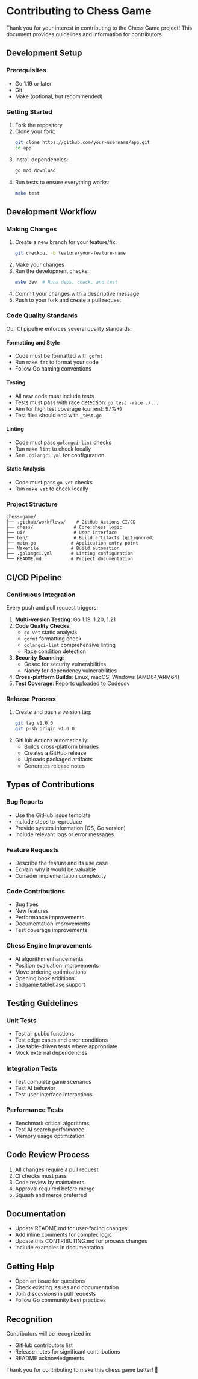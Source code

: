 # Contributing to Chess Game

Thank you for your interest in contributing to the Chess Game project! This document provides guidelines and information for contributors.

## Development Setup

### Prerequisites
- Go 1.19 or later
- Git
- Make (optional, but recommended)

### Getting Started
1. Fork the repository
2. Clone your fork:
   ```bash
   git clone https://github.com/your-username/app.git
   cd app
   ```
3. Install dependencies:
   ```bash
   go mod download
   ```
4. Run tests to ensure everything works:
   ```bash
   make test
   ```

## Development Workflow

### Making Changes
1. Create a new branch for your feature/fix:
   ```bash
   git checkout -b feature/your-feature-name
   ```
2. Make your changes
3. Run the development checks:
   ```bash
   make dev  # Runs deps, check, and test
   ```
4. Commit your changes with a descriptive message
5. Push to your fork and create a pull request

### Code Quality Standards

Our CI pipeline enforces several quality standards:

#### **Formatting and Style**
- Code must be formatted with `gofmt`
- Run `make fmt` to format your code
- Follow Go naming conventions

#### **Testing**
- All new code must include tests
- Tests must pass with race detection: `go test -race ./...`
- Aim for high test coverage (current: 97%+)
- Test files should end with `_test.go`

#### **Linting**
- Code must pass `golangci-lint` checks
- Run `make lint` to check locally
- See `.golangci.yml` for configuration

#### **Static Analysis**
- Code must pass `go vet` checks
- Run `make vet` to check locally

### Project Structure

```
chess-game/
├── .github/workflows/    # GitHub Actions CI/CD
├── chess/               # Core chess logic
├── ui/                  # User interface
├── bin/                 # Build artifacts (gitignored)
├── main.go             # Application entry point
├── Makefile            # Build automation
├── .golangci.yml       # Linting configuration
└── README.md           # Project documentation
```

## CI/CD Pipeline

### Continuous Integration
Every push and pull request triggers:

1. **Multi-version Testing**: Go 1.19, 1.20, 1.21
2. **Code Quality Checks**:
   - `go vet` static analysis
   - `gofmt` formatting check
   - `golangci-lint` comprehensive linting
   - Race condition detection
3. **Security Scanning**:
   - Gosec for security vulnerabilities
   - Nancy for dependency vulnerabilities
4. **Cross-platform Builds**: Linux, macOS, Windows (AMD64/ARM64)
5. **Test Coverage**: Reports uploaded to Codecov

### Release Process
1. Create and push a version tag:
   ```bash
   git tag v1.0.0
   git push origin v1.0.0
   ```
2. GitHub Actions automatically:
   - Builds cross-platform binaries
   - Creates a GitHub release
   - Uploads packaged artifacts
   - Generates release notes

## Types of Contributions

### Bug Reports
- Use the GitHub issue template
- Include steps to reproduce
- Provide system information (OS, Go version)
- Include relevant logs or error messages

### Feature Requests
- Describe the feature and its use case
- Explain why it would be valuable
- Consider implementation complexity

### Code Contributions
- Bug fixes
- New features
- Performance improvements
- Documentation improvements
- Test coverage improvements

### Chess Engine Improvements
- AI algorithm enhancements
- Position evaluation improvements
- Move ordering optimizations
- Opening book additions
- Endgame tablebase support

## Testing Guidelines

### Unit Tests
- Test all public functions
- Test edge cases and error conditions
- Use table-driven tests where appropriate
- Mock external dependencies

### Integration Tests
- Test complete game scenarios
- Test AI behavior
- Test user interface interactions

### Performance Tests
- Benchmark critical algorithms
- Test AI search performance
- Memory usage optimization

## Code Review Process

1. All changes require a pull request
2. CI checks must pass
3. Code review by maintainers
4. Approval required before merge
5. Squash and merge preferred

## Documentation

- Update README.md for user-facing changes
- Add inline comments for complex logic
- Update this CONTRIBUTING.md for process changes
- Include examples in documentation

## Getting Help

- Open an issue for questions
- Check existing issues and documentation
- Join discussions in pull requests
- Follow Go community best practices

## Recognition

Contributors will be recognized in:
- GitHub contributors list
- Release notes for significant contributions
- README acknowledgments

Thank you for contributing to make this chess game better! 🎉 